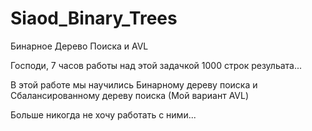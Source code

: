 # Siaod_Binary_Trees
Бинарное Дерево Поиска и AVL 

Господи, 7 часов работы над этой задачкой
1000 строк резульата...

В этой работе мы научились Бинарному дереву поиска и Сбалансированному дереву поиска (Мой вариант AVL)

Больше никогда не хочу работать с ними...

